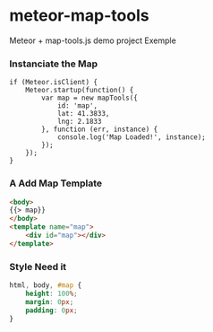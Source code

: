# meteor-map-tools 
Meteor + map-tools.js demo project Exemple

### Instanciate the Map
```javavascript
if (Meteor.isClient) {
    Meteor.startup(function() {
        var map = new mapTools({
            id: 'map',
            lat: 41.3833,
            lng: 2.1833
        }, function (err, instance) {
            console.log('Map Loaded!', instance);
        });
    });
}
```

### A Add Map Template
```html
<body>
{{> map}}
</body>
<template name="map">
    <div id="map"></div>
</template>
```

### Style Need it
```css
html, body, #map {
    height: 100%;
    margin: 0px;
    padding: 0px;
}
```

